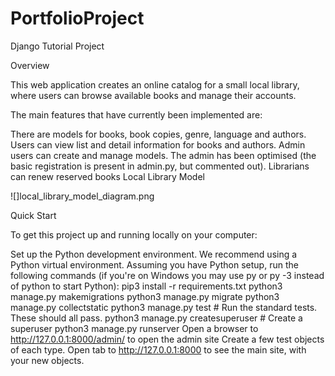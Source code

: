 # PortfolioProject
Django Tutorial Project

Overview

This web application creates an online catalog for a small local library, where users can browse available books and manage their accounts.

The main features that have currently been implemented are:

There are models for books, book copies, genre, language and authors.
Users can view list and detail information for books and authors.
Admin users can create and manage models. The admin has been optimised (the basic registration is present in admin.py, but commented out).
Librarians can renew reserved books
Local Library Model

![]local_library_model_diagram.png

Quick Start

To get this project up and running locally on your computer:

Set up the Python development environment. We recommend using a Python virtual environment.
Assuming you have Python setup, run the following commands (if you're on Windows you may use py or py -3 instead of python to start Python):
pip3 install -r requirements.txt
python3 manage.py makemigrations
python3 manage.py migrate
python3 manage.py collectstatic
python3 manage.py test # Run the standard tests. These should all pass.
python3 manage.py createsuperuser # Create a superuser
python3 manage.py runserver
Open a browser to http://127.0.0.1:8000/admin/ to open the admin site
Create a few test objects of each type.
Open tab to http://127.0.0.1:8000 to see the main site, with your new objects.
